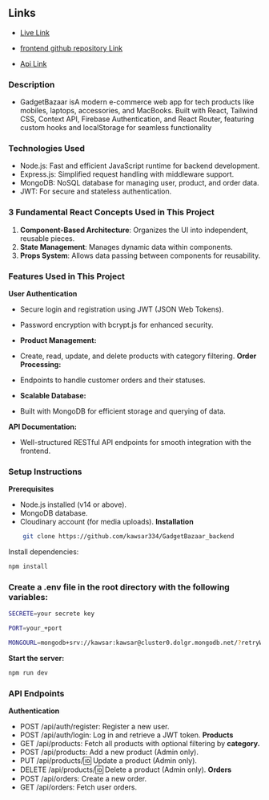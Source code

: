 ## Links

- [Live Link](https://ecommerce-2024-1baff.web.app/)
- [frontend github repository Link](https://github.com/kawsar334/GadgetBazaar)

- [Api Link]()





### Description
- GadgetBazaar isA modern e-commerce web app for tech products like mobiles, laptops, accessories, and MacBooks. Built with React, Tailwind CSS, Context API, Firebase Authentication, and React Router, featuring custom hooks and localStorage for seamless functionality

### Technologies Used
- Node.js: Fast and efficient JavaScript runtime for backend development.
- Express.js: Simplified request handling with middleware support.
- MongoDB: NoSQL database for managing user, product, and order data.
- JWT: For secure and stateless authentication.


### 3 Fundamental React Concepts Used in This Project
1. **Component-Based Architecture**: Organizes the UI into independent, reusable pieces.
2. **State Management**: Manages dynamic data within components.
3. **Props System**: Allows data passing between components for reusability.

###  Features Used in This Project
 **User Authentication**
- Secure login and registration using JWT (JSON Web Tokens).
- Password encryption with bcrypt.js for enhanced security.
- **Product Management:**

- Create, read, update, and delete products with category filtering.
 **Order Processing:**

- Endpoints to handle customer orders and their statuses.
 - **Scalable Database:**
- Built with MongoDB for efficient storage and querying of data.

**API Documentation:**
- Well-structured RESTful API endpoints for smooth integration with the frontend.



### Setup Instructions
**Prerequisites**
- Node.js installed (v14 or above).
- MongoDB database.
- Cloudinary account (for media uploads).
**Installation**
```bash 
    git clone https://github.com/kawsar334/GadgetBazaar_backend
```
Install dependencies:
```bash 
npm install

```

### Create a .env file in the root directory with the following variables:
```bash 
SECRETE=your secrete key

PORT=your_+port

MONGOURL=mongodb+srv://kawsar:kawsar@cluster0.dolgr.mongodb.net/?retryWrites=true&w=majority&appName=Cluster0 
``` 

**Start the server:**
```bash
npm run dev

```


### API Endpoints
**Authentication**
- POST /api/auth/register: Register a new user.
- POST /api/auth/login: Log in and retrieve a JWT token.
**Products**
- GET /api/products: Fetch all products with optional filtering by 
**category.**
- POST /api/products: Add a new product (Admin only).
- PUT /api/products/:id: Update a product (Admin only).
- DELETE /api/products/:id: Delete a product (Admin only).
**Orders**
- POST /api/orders: Create a new order.
- GET /api/orders: Fetch user orders.

